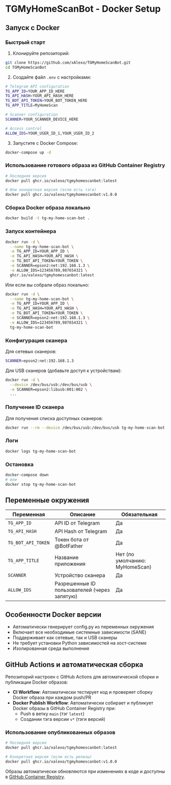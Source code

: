 # TGMyHomeScanBot - Docker Setup

## Запуск с Docker

### Быстрый старт

1. Клонируйте репозиторий:
```bash
git clone https://github.com/xAlexo/TGMyHomeScanBot.git
cd TGMyHomeScanBot
```

2. Создайте файл `.env` с настройками:
```bash
# Telegram API configuration
TG_APP_ID=YOUR_APP_ID_HERE
TG_API_HASH=YOUR_API_HASH_HERE
TG_BOT_API_TOKEN=YOUR_BOT_TOKEN_HERE
TG_APP_TITLE=MyHomeScan

# Scanner configuration
SCANNER=YOUR_SCANNER_DEVICE_HERE

# Access control
ALLOW_IDS=YOUR_USER_ID_1,YOUR_USER_ID_2
```

3. Запустите с Docker Compose:
```bash
docker-compose up -d
```

### Использование готового образа из GitHub Container Registry

```bash
# Последняя версия
docker pull ghcr.io/xalexo/tgmyhomescanbot:latest

# Или конкретная версия (если есть тэги)
docker pull ghcr.io/xalexo/tgmyhomescanbot:v1.0.0
```

### Сборка Docker образа локально

```bash
docker build -t tg-my-home-scan-bot .
```

### Запуск контейнера

```bash
docker run -d \
  --name tg-my-home-scan-bot \
  -e TG_APP_ID=YOUR_APP_ID \
  -e TG_API_HASH=YOUR_API_HASH \
  -e TG_BOT_API_TOKEN=YOUR_TOKEN \
  -e SCANNER=epson2:net:192.168.1.3 \
  -e ALLOW_IDS=123456789,987654321 \
  ghcr.io/xalexo/tgmyhomescanbot:latest
```

Или если вы собрали образ локально:
```bash
docker run -d \
  --name tg-my-home-scan-bot \
  -e TG_APP_ID=YOUR_APP_ID \
  -e TG_API_HASH=YOUR_API_HASH \
  -e TG_BOT_API_TOKEN=YOUR_TOKEN \
  -e SCANNER=epson2:net:192.168.1.3 \
  -e ALLOW_IDS=123456789,987654321 \
  tg-my-home-scan-bot
```

### Конфигурация сканера

Для сетевых сканеров:
```bash
SCANNER=epson2:net:192.168.1.3
```

Для USB сканеров (добавьте доступ к устройствам):
```bash
docker run -d \
  --device /dev/bus/usb:/dev/bus/usb \
  -e SCANNER=epson2:libusb:001:002 \
  ...
```

### Получение ID сканера

Для получения списка доступных сканеров:
```bash
docker run --rm --device /dev/bus/usb:/dev/bus/usb tg-my-home-scan-bot scanimage -L
```

### Логи

```bash
docker logs tg-my-home-scan-bot
```

### Остановка

```bash
docker-compose down
# или
docker stop tg-my-home-scan-bot
```

## Переменные окружения

| Переменная | Описание | Обязательная |
|------------|----------|--------------|
| `TG_APP_ID` | API ID от Telegram | Да |
| `TG_API_HASH` | API Hash от Telegram | Да |
| `TG_BOT_API_TOKEN` | Токен бота от @BotFather | Да |
| `TG_APP_TITLE` | Название приложения | Нет (по умолчанию: MyHomeScan) |
| `SCANNER` | Устройство сканера | Да |
| `ALLOW_IDS` | Разрешенные ID пользователей (через запятую) | Да |

## Особенности Docker версии

- Автоматически генерирует config.py из переменных окружения
- Включает все необходимые системные зависимости (SANE)
- Поддерживает как сетевые, так и USB сканеры
- Не требует установки Python зависимостей на хост-системе
- Изолированная среда выполнения

## GitHub Actions и автоматическая сборка

Репозиторий настроен с GitHub Actions для автоматической сборки и публикации Docker образов:

- **CI Workflow**: Автоматически тестирует код и проверяет сборку Docker образа при каждом push/PR
- **Docker Publish Workflow**: Автоматически собирает и публикует Docker образы в GitHub Container Registry при:
  - Push в ветку `main` (тэг `latest`)
  - Создании тэга версии `v*` (тэги версий)

### Использование опубликованных образов

```bash
# Последняя версия
docker pull ghcr.io/xalexo/tgmyhomescanbot:latest

# Конкретная версия (если есть релизы)
docker pull ghcr.io/xalexo/tgmyhomescanbot:v1.0.0
```

Образы автоматически обновляются при изменениях в коде и доступны в [GitHub Container Registry](https://github.com/xAlexo/TGMyHomeScanBot/pkgs/container/tgmyhomescanbot).